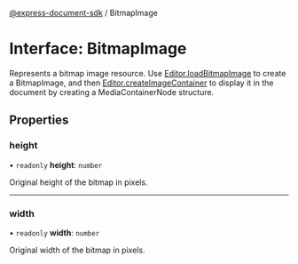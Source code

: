 [@express-document-sdk](../overview.md) / BitmapImage

# Interface: BitmapImage

Represents a bitmap image resource. Use [Editor.loadBitmapImage](../classes/editor.md#loadbitmapimage) to create a BitmapImage, and then [Editor.createImageContainer](../classes/editor.md#createimagecontainer)
to display it in the document by creating a MediaContainerNode structure.

## Properties

### height

• `readonly` **height**: `number`

Original height of the bitmap in pixels.

<hr />

### width

• `readonly` **width**: `number`

Original width of the bitmap in pixels.
